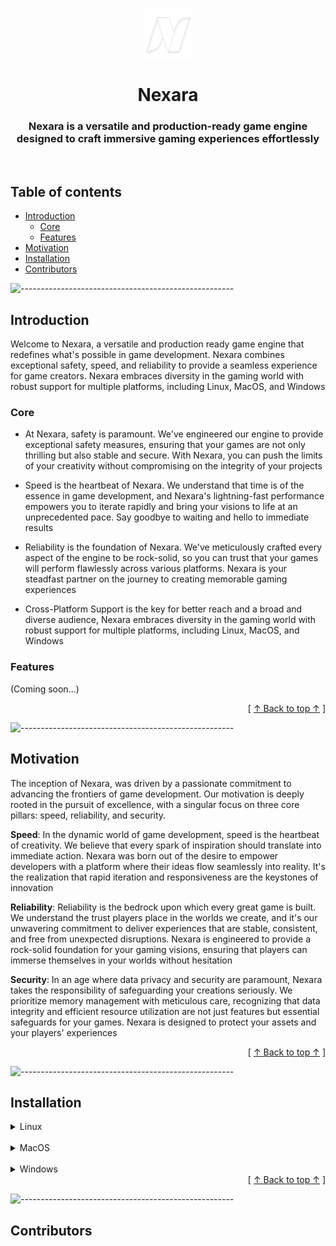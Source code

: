 <p align="center"> 
  <img src="public/nexara-white.png" alt="" width="80px" height="80px">
</p>
<h1 align="center"> 
    Nexara 
</h1>
<h3 align="center"> 
    Nexara is a versatile and production-ready game engine designed to craft immersive gaming experiences effortlessly 
</h3>

</br>

## Table of contents [](#table-of-contents)

- [Introduction](#introduction)
  - [Core](#core)
  - [Features](#features)
- [Motivation](#motivation)
- [Installation](#installation)
- [Contributors](#contributors)

![-----------------------------------------------------](https://raw.githubusercontent.com/andreasbm/readme/master/assets/lines/rainbow.png)

## Introduction [](#introduction)

Welcome to Nexara, a versatile and production ready game engine that redefines what's possible in game development. Nexara combines exceptional safety, speed, and reliability to provide a seamless experience for game creators. Nexara embraces diversity in the gaming world with robust support for multiple platforms, including Linux, MacOS, and Windows

### Core [](#core)

- At Nexara, safety is paramount. We've engineered our engine to provide exceptional safety measures, ensuring that your games are not only thrilling but also stable and secure. With Nexara, you can push the limits of your creativity without compromising on the integrity of your projects

- Speed is the heartbeat of Nexara. We understand that time is of the essence in game development, and Nexara's lightning-fast performance empowers you to iterate rapidly and bring your visions to life at an unprecedented pace. Say goodbye to waiting and hello to immediate results

- Reliability is the foundation of Nexara. We've meticulously crafted every aspect of the engine to be rock-solid, so you can trust that your games will perform flawlessly across various platforms. Nexara is your steadfast partner on the journey to creating memorable gaming experiences

- Cross-Platform Support is the key for better reach and a broad and diverse audience, Nexara embraces diversity in the gaming world with robust support for multiple platforms, including Linux, MacOS, and Windows

### Features [](#features)

(Coming soon...)

<div align="right">[ <a href="#table-of-contents">↑ Back to top ↑</a> ]</div>

![-----------------------------------------------------](https://raw.githubusercontent.com/andreasbm/readme/master/assets/lines/rainbow.png)

## Motivation [](#motivation)

The inception of Nexara, was driven by a passionate commitment to advancing the frontiers of game development. Our motivation is deeply rooted in the pursuit of excellence, with a singular focus on three core pillars: speed, reliability, and security.

**Speed**: In the dynamic world of game development, speed is the heartbeat of creativity. We believe that every spark of inspiration should translate into immediate action. Nexara was born out of the desire to empower developers with a platform where their ideas flow seamlessly into reality. It's the realization that rapid iteration and responsiveness are the keystones of innovation

**Reliability**: Reliability is the bedrock upon which every great game is built. We understand the trust players place in the worlds we create, and it's our unwavering commitment to deliver experiences that are stable, consistent, and free from unexpected disruptions. Nexara is engineered to provide a rock-solid foundation for your gaming visions, ensuring that players can immerse themselves in your worlds without hesitation

**Security**: In an age where data privacy and security are paramount, Nexara takes the responsibility of safeguarding your creations seriously. We prioritize memory management with meticulous care, recognizing that data integrity and efficient resource utilization are not just features but essential safeguards for your games. Nexara is designed to protect your assets and your players' experiences

<div align="right">[ <a href="#table-of-contents">↑ Back to top ↑</a> ]</div>

![-----------------------------------------------------](https://raw.githubusercontent.com/andreasbm/readme/master/assets/lines/rainbow.png)

## Installation [](#installation)

<details>
   <summary>Linux</summary>
   (Coming soon...)
</details>

</br>

<details>
   <summary>MacOS</summary>
   (Coming soon...)
</details>

</br>

<details>
   <summary>Windows</summary>
   
   (Coming soon...)
</details>

<div align="right">[ <a href="#table-of-contents">↑ Back to top ↑</a> ]</div>

![-----------------------------------------------------](https://raw.githubusercontent.com/andreasbm/readme/master/assets/lines/rainbow.png)

## Contributors [](#contributors)
